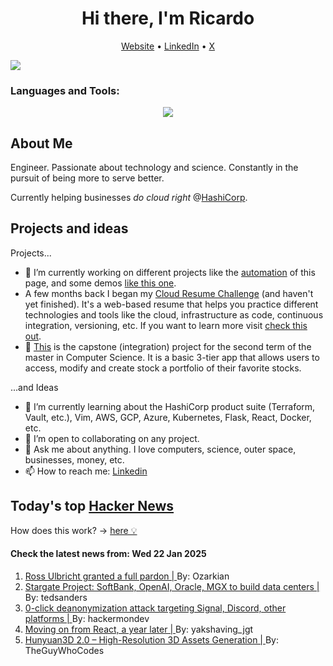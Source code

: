
<!-- This is an HTML comment in your markdown file -->

<h1 align="center">Hi there, I'm Ricardo</h1>
<p align="center">
  <a href="ricardorompar.com">Website</a> •
  <a href="https://www.linkedin.com/in/ricardo-romero-paredes/">LinkedIn</a> •
  <a href="https://twitter.com/ricardorompar">X</a>
</p>
<img src="https://badges.pufler.dev/visits/{ricardorompar}/{ricardorompar}"/>

<h3 align="left">Languages and Tools:</h3>
<p align="center">
  <a href="https://skillicons.dev">
    <img src="https://skillicons.dev/icons?i=terraform,aws,gcp,azure,git,python,kubernetes,react,js,docker,ubuntu" />
  </a>
</p>

<h2>About Me</h2>
Engineer. Passionate about technology and science. Constantly in the pursuit of being more to serve better.

Currently helping businesses <i>do cloud right</i> @<a href="https://github.com/hashicorp">HashiCorp</a>.

<h2>Projects and ideas</h2>
Projects...
<ul>
  <li>🔭 I’m currently working on different projects like the <a href="https://github.com/ricardorompar/ricardorompar/blob/main/automate.py">automation</a> of this page, and some demos <a href="https://github.com/ricardorompar/boundary-ansible-demo">like this one</a>.
  </li>

  <li >A few months back I began my <a href="https://github.com/ricardorompar/cloudResumeChallenge">Cloud Resume Challenge</a> (and haven't yet finished). It's a web-based resume that helps you practice different technologies and tools like the cloud, infrastructure as code, continuous integration, versioning, etc. If you want to learn more visit <a href="https://cloudresumechallenge.dev/docs/the-challenge/aws/">check this out</a>.
  </li>

  <li>🔭 <a href="https://github.com/ricardorompar/capstoneT2">This</a> is the capstone (integration) project for the second term of the master in Computer Science. It is a basic 3-tier app that allows users to access, modify and create stock a portfolio of their favorite stocks.
  </li>
</ul>
...and Ideas
<ul>
  <li>🌱 I’m currently learning about the HashiCorp product suite (Terraform, Vault, etc.), Vim, AWS, GCP, Azure, Kubernetes, Flask, React, Docker, etc.
  </li>
  <li>👯 I’m open to collaborating on any project.</li>
  <li>💬 Ask me about anything. I love computers, science, outer space, businesses, money, etc.</li>
  <li>📫 How to reach me: <a href="https://www.linkedin.com/in/ricardo-romero-paredes/">Linkedin</a></li>
</ul>

<h2>Today's top <a href='https://news.ycombinator.com/'>Hacker News</a></h2>
How does this work? -> <a href='./AUTOMATIC.md'>here 💡</a>

<h4>Check the latest news from: Wed 22 Jan 2025</h4>
<ol>
<li>
    <a href=https://twitter.com/Free_Ross/status/1881851923005165704>
        Ross Ulbricht granted a full pardon |
    </a>
    By: Ozarkian
</li>

<li>
    <a href=https://apnews.com/article/trump-ai-openai-oracle-softbank-son-altman-ellison-be261f8a8ee07a0623d4170397348c41>
        Stargate Project: SoftBank, OpenAI, Oracle, MGX to build data centers |
    </a>
    By: tedsanders
</li>

<li>
    <a href=https://gist.github.com/hackermondev/45a3cdfa52246f1d1201c1e8cdef6117>
        0-click deanonymization attack targeting Signal, Discord, other platforms |
    </a>
    By: hackermondev
</li>

<li>
    <a href=https://kellysutton.com/2025/01/18/moving-on-from-react-a-year-later.html>
        Moving on from React, a year later |
    </a>
    By: yakshaving_jgt
</li>

<li>
    <a href=https://github.com/Tencent/Hunyuan3D-2>
        Hunyuan3D 2.0 – High-Resolution 3D Assets Generation |
    </a>
    By: TheGuyWhoCodes
</li>
</ol>
